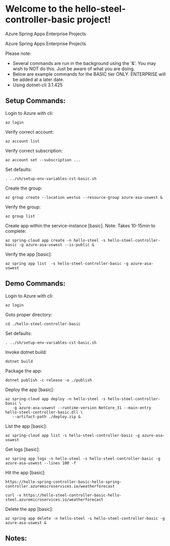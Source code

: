 
# Welcome to the hello-steel-controller-basic project!

Azure Spring Apps Enterprise Projects

Azure Spring Apps Enterprise Projects

Please note:
* Several commands are run in the background using the '&'.  You may wish to NOT do this.  Just be aware of what you are doing.
* Below are example commands for the BASIC tier ONLY. ENTERPRISE will be added at a later date.
* Using dotnet-cli 3.1.425


## Setup Commands:

Login to Azure with cli:
```
az login
```

Verify correct account:
```
az account list
```

Verify correct subscription:
```
az account set --subscription ...
```

Set defaults:
```
. ../sh/setup-env-variables-cst-basic.sh
```

Create the group:
```
az group create --location westus --resource-group azure-asa-uswest &
```

Verify the group:
```
az group list
```

Create app within the service-instance [basic]. Note: Takes 10-15min to complete:
```
az spring-cloud app create -n hello-steel -s hello-steel-controller-basic -g azure-asa-uswest --is-public &
```


Verify the app [basic]:
```
az spring app list  -s hello-steel-controller-basic -g azure-asa-uswest
```


## Demo Commands:

Login to Azure with cli:
```
az login
```

Goto proper directory:
```
cd ./hello-steel-controller-basic
```

Set defaults:
```
. ../sh/setup-env-variables-cst-basic.sh
```

Invoke dotnet build:
```
dotnet build
```

Package the app:
```
dotnet publish -c release -o ./publish
```


Deploy the app [basic]:
```
az spring-cloud app deploy -n hello-steel -s hello-steel-controller-basic \
   -g azure-asa-uswest --runtime-version NetCore_31 --main-entry hello-steel-controller-basic.dll \
   --artifact-path ./deploy.zip &
```

List the app [basic]:
```
az spring-cloud app list -s hello-steel-controller-basic -g azure-asa-uswest
```


Get logs [basic]:
```
az spring app logs -n hello-steel -s hello-steel-controller-basic -g azure-asa-uswest --lines 100 -f
```


Hit the app [basic]:

```
https://hello-spring-controller-basic-hello-spring-controller.azuremicroservices.io/weatherforecast
```

```
curl -v https://hello-steel-controller-basic-hello-steel.azuremicroservices.io/weatherforecast
```


Delete the app [basic]:
```
az spring app delete -n hello-steel -s hello-steel-controller-basic -g azure-asa-uswest &
```


## Notes:





